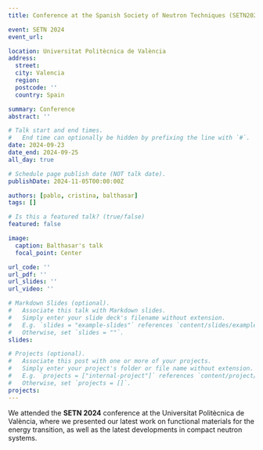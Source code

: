 ```yaml
---
title: Conference at the Spanish Society of Neutron Techniques (SETN2024)

event: SETN 2024
event_url:

location: Universitat Politècnica de València
address:
  street:
  city: Valencia
  region:
  postcode: ''
  country: Spain

summary: Conference
abstract: ''

# Talk start and end times.
#   End time can optionally be hidden by prefixing the line with `#`.
date: 2024-09-23
date_end: 2024-09-25
all_day: true

# Schedule page publish date (NOT talk date).
publishDate: 2024-11-05T00:00:00Z

authors: [pablo, cristina, balthasar]
tags: []

# Is this a featured talk? (true/false)
featured: false

image:
  caption: Balthasar's talk
  focal_point: Center

url_code: ''
url_pdf: ''
url_slides: ''
url_video: ''

# Markdown Slides (optional).
#   Associate this talk with Markdown slides.
#   Simply enter your slide deck's filename without extension.
#   E.g. `slides = "example-slides"` references `content/slides/example-slides.md`.
#   Otherwise, set `slides = ""`.
slides:

# Projects (optional).
#   Associate this post with one or more of your projects.
#   Simply enter your project's folder or file name without extension.
#   E.g. `projects = ["internal-project"]` references `content/project/deep-learning/index.md`.
#   Otherwise, set `projects = []`.
projects:
---
```


We attended the **SETN 2024** conference at the Universitat Politècnica de València, where we presented our latest work on functional materials for the energy transition, as well as the latest developments in compact neutron systems.
